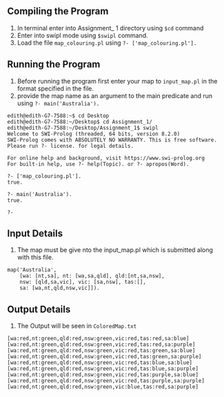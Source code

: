 ## Compiling the Program
1. In terminal enter into Assignment_ 1 directory using ```$cd``` command
2. Enter into swipl mode using  ```$swipl``` command.
3. Load the file ```map_colouring.pl``` using ```?- ['map_colouring.pl'].```
   
## Running the Program
1. Before running the program first enter your map to ```input_map.pl``` in the format specified in the file.
2. provide the map name as an argument to the main predicate and run using ```?- main('Australia').```
```
edith@edith-G7-7588:~$ cd Desktop
edith@edith-G7-7588:~/Desktop$ cd Assignment_1/
edith@edith-G7-7588:~/Desktop/Assignment_1$ swipl
Welcome to SWI-Prolog (threaded, 64 bits, version 8.2.0)
SWI-Prolog comes with ABSOLUTELY NO WARRANTY. This is free software.
Please run ?- license. for legal details.

For online help and background, visit https://www.swi-prolog.org
For built-in help, use ?- help(Topic). or ?- apropos(Word).

?- ['map_colouring.pl'].
true.

?- main('Australia').
true.

?- 
```

## Input Details
1. The map must be give nto the input_map.pl which is submitted along with this file.
```
map('Australia',
	[wa: [nt,sa], nt: [wa,sa,qld], qld:[nt,sa,nsw],
	nsw: [qld,sa,vic], vic: [sa,nsw], tas:[], 
	sa: [wa,nt,qld,nsw,vic]]).
```

## Output Details
1. The Output will be seen in ```ColoredMap.txt```
```
[wa:red,nt:green,qld:red,nsw:green,vic:red,tas:red,sa:blue]
[wa:red,nt:green,qld:red,nsw:green,vic:red,tas:red,sa:purple]
[wa:red,nt:green,qld:red,nsw:green,vic:red,tas:green,sa:blue]
[wa:red,nt:green,qld:red,nsw:green,vic:red,tas:green,sa:purple]
[wa:red,nt:green,qld:red,nsw:green,vic:red,tas:blue,sa:blue]
[wa:red,nt:green,qld:red,nsw:green,vic:red,tas:blue,sa:purple]
[wa:red,nt:green,qld:red,nsw:green,vic:red,tas:purple,sa:blue]
[wa:red,nt:green,qld:red,nsw:green,vic:red,tas:purple,sa:purple]
[wa:red,nt:green,qld:red,nsw:green,vic:blue,tas:red,sa:purple]
```